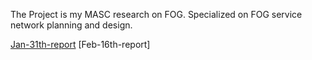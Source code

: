 The Project is my MASC research on FOG. Specialized on FOG service network planning and design.

[Jan-31th-report](https://drive.google.com/file/d/0BxlgPvs36uwKeWZjaWs4YzhtQlE/view?usp=sharing)
[Feb-16th-report]
